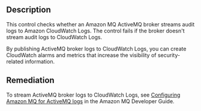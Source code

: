 ## Description

This control checks whether an Amazon MQ ActiveMQ broker streams audit logs to Amazon CloudWatch Logs. The control fails if the broker doesn't stream audit logs to CloudWatch Logs.

By publishing ActiveMQ broker logs to CloudWatch Logs, you can create CloudWatch alarms and metrics that increase the visibility of security-related information.

## Remediation

To stream ActiveMQ broker logs to CloudWatch Logs, see [Configuring Amazon MQ for ActiveMQ logs](https://docs.aws.amazon.com/amazon-mq/latest/developer-guide/configure-logging-monitoring-activemq.html) in the Amazon MQ Developer Guide.